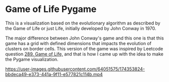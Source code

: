 # Game of Life Pygame

This is a visualization based on the evolutionary algorithm as described by the Game of Life or just Life, initially developed by John Conway in 1970.

The major difference between John Conway's game and this one is that this game has a grid with defined dimensions that impacts the evolution of clusters on border cells. This version of the game was inspired by Leetcode question [289. Game of Life,](https://leetcode.com/problems/game-of-life/) and that is how I came up with the idea to make the Pygame visualization.

https://user-images.githubusercontent.com/64051575/174353824-bbdeca49-e373-441a-9f11-e577821c114b.mp4

